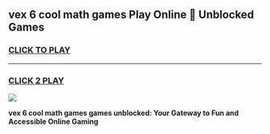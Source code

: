 
## vex 6 cool math games Play Online 👋 Unblocked Games
<h3>
<a href="https://news.freeplayer.one?title=vex_6_cool_math_games&ref=17CMG">CLICK TO PLAY</a></h3>
<hr>

<h3>
<a href="https://news.freeplayer.one?title=vex_6_cool_math_games&ref=17CMG">CLICK 2 PLAY</a>
  
</h3>

<a href="https://news.freeplayer.one?title=vex_6_cool_math_games&ref=17CMG/"><img src="https://clearcache.store/games.png"></a>


**vex 6 cool math games games unblocked: Your Gateway to Fun and Accessible Online Gaming**
